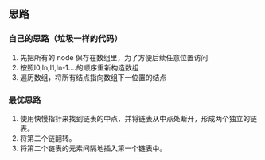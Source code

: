 ## 思路

### 自己的思路（垃圾一样的代码）
1. 先把所有的 node 保存在数组里，为了方便后续任意位置访问
2. 按照l0,ln,l1,ln-1....的顺序重新构造数组
3. 遍历数组，将所有结点指向数组下一位置的结点

### 最优思路
1. 使用快慢指针来找到链表的中点，并将链表从中点处断开，形成两个独立的链表。
2. 将第二个链翻转。
3. 将第二个链表的元素间隔地插入第一个链表中。


